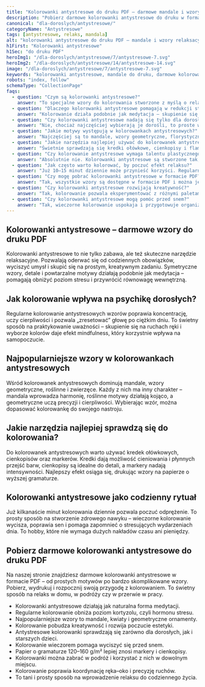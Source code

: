 ```yaml
---
title: "Kolorowanki antystresowe do druku PDF – darmowe mandale i wzory relaksacyjne"
description: "Pobierz darmowe kolorowanki antystresowe do druku w formacie PDF. Mandale, wzory geometryczne i roślinne – idealne na relaks, uważność i wyciszenie."
canonical: "dla-doroslych/antystresowe/"
categoryName: "Antystresowe"
tags: [antystresowe, relaks, mandala]
alt: "kolorowanki antystresowe do druku PDF – mandale i wzory relaksacyjne"
h1First: "Kolorowanki antystresowe"
h1Sec: "do druku PDF"
heroImg1: "/dla-doroslych/antystresowe/7/antystresowe-7.svg"
heroImg2: "/dla-doroslych/antystresowe/14/antystresowe-14.svg"
image: "/dla-doroslych/antystresowe/7/antystresowe-7.svg"
keywords: "kolorowanki antystresowe, mandale do druku, darmowe kolorowanki PDF, relaksacyjne wzory, mindfulness kolorowanki"
robots: "index, follow"
schemaType: "CollectionPage"
faqs:
  - question: "Czym są kolorowanki antystresowe?"
    answer: "To specjalne wzory do kolorowania stworzone z myślą o relaksie i wyciszeniu. Zawierają mandale, ornamenty, motywy roślinne czy geometryczne, które pomagają uspokoić umysł."
  - question: "Dlaczego kolorowanki antystresowe pomagają w redukcji stresu?"
    answer: "Kolorowanie działa podobnie jak medytacja – skupienie się na powtarzalnych wzorach i barwach wycisza, obniża napięcie mięśniowe i zmniejsza poziom stresu."
  - question: "Czy kolorowanki antystresowe nadają się tylko dla dorosłych?"
    answer: "Nie, chociaż najczęściej wybierają je dorośli, to proste wzory mogą być również świetną aktywnością dla starszych dzieci."
  - question: "Jakie motywy występują w kolorowankach antystresowych?"
    answer: "Najczęściej są to mandale, wzory geometryczne, florystyczne, zwierzęce oraz abstrakcyjne kompozycje, które pozwalają na pełną swobodę w doborze kolorów."
  - question: "Jakie narzędzia najlepiej używać do kolorowanek antystresowych?"
    answer: "Świetnie sprawdzają się kredki ołówkowe, cienkopisy i flamastry. Ważne, aby wybrać papier o odpowiedniej gramaturze (minimum 100 g/m²), żeby kolory nie przebijały."
  - question: "Czy kolorowanie antystresowe wymaga talentu plastycznego?"
    answer: "Absolutnie nie. Kolorowanki antystresowe są stworzone tak, by każdy mógł z nich korzystać – niezależnie od doświadczenia artystycznego."
  - question: "Jak często warto kolorować, by poczuć efekt relaksu?"
    answer: "Już 10–15 minut dziennie może przynieść korzyści. Regularne kolorowanie pomaga utrwalić efekt wyciszenia i poprawia samopoczucie."
  - question: "Czy mogę pobrać kolorowanki antystresowe w formacie PDF?"
    answer: "Tak, wszystkie wzory są dostępne w formacie PDF i można je pobrać oraz wydrukować w domu na zwykłej drukarce."
  - question: "Czy kolorowanki antystresowe rozwijają kreatywność?"
    answer: "Tak, kolorowanie pozwala eksperymentować z różnymi paletami barw i technikami, co wspiera rozwój kreatywnego myślenia."
  - question: "Czy kolorowanki antystresowe mogą pomóc przed snem?"
    answer: "Tak, wieczorne kolorowanie uspokaja i przygotowuje organizm do snu, co może poprawić jego jakość."
---
```


## Kolorowanki antystresowe – darmowe wzory do druku PDF
Kolorowanki antystresowe to nie tylko zabawa, ale też skuteczne narzędzie relaksacyjne. Pozwalają oderwać się od codziennych obowiązków, wyciszyć umysł i skupić się na prostym, kreatywnym zadaniu. Symetryczne wzory, detale i powtarzalne motywy działają podobnie jak medytacja – pomagają obniżyć poziom stresu i przywrócić równowagę wewnętrzną.

## Jak kolorowanie wpływa na psychikę dorosłych?
Regularne kolorowanie antystresowych wzorów poprawia koncentrację, uczy cierpliwości i pozwala „zresetować” głowę po ciężkim dniu. To świetny sposób na praktykowanie uważności – skupienie się na ruchach ręki i wyborze kolorów daje efekt mindfulness, który korzystnie wpływa na samopoczucie.

## Najpopularniejsze wzory w kolorowankach antystresowych
Wśród kolorowanek antystresowych dominują mandale, wzory geometryczne, roślinne i zwierzęce. Każdy z nich ma inny charakter – mandala wprowadza harmonię, roślinne motywy działają kojąco, a geometryczne uczą precyzji i cierpliwości. Wybierając wzór, można dopasować kolorowankę do swojego nastroju.

## Jakie narzędzia najlepiej sprawdzą się do kolorowania?
Do kolorowanek antystresowych warto używać kredek ołówkowych, cienkopisów oraz markerów. Kredki dają możliwość cieniowania i płynnych przejść barw, cienkopisy są idealne do detali, a markery nadają intensywności. Najlepszy efekt osiąga się, drukując wzory na papierze o wyższej gramaturze.

## Kolorowanki antystresowe jako codzienny rytuał
Już kilkanaście minut kolorowania dziennie pozwala poczuć odprężenie. To prosty sposób na stworzenie zdrowego nawyku – wieczorne kolorowanie wycisza, poprawia sen i pomaga zapomnieć o stresujących wydarzeniach dnia. To hobby, które nie wymaga dużych nakładów czasu ani pieniędzy.

## Pobierz darmowe kolorowanki antystresowe do druku PDF
Na naszej stronie znajdziesz darmowe kolorowanki antystresowe w formacie PDF – od prostych motywów po bardzo skomplikowane wzory. Pobierz, wydrukuj i rozpocznij swoją przygodę z kolorowaniem. To świetny sposób na relaks w domu, w podróży czy w przerwie w pracy.

<ul class="grid grid-cols-1 mb-3 sm:grid-cols-2 md:grid-cols-3 lg:grid-cols-5 gap-x-6 gap-y-3 text-center text-base md:text-lg font-light max-w-6xl mx-auto">
  <li class="bg-none text-black p-2 flex items-center justify-center font-medium rounded border-4 border-dotted border-orange-500">Kolorowanki antystresowe działają jak naturalna forma medytacji.</li>
  <li class="bg-none text-black p-2 flex items-center justify-center font-medium rounded border-4 border-dotted border-blue-400">Regularne kolorowanie obniża poziom kortyzolu, czyli hormonu stresu.</li>
  <li class="bg-none text-black p-2 flex items-center justify-center font-medium rounded border-4 border-dotted border-green-500">Najpopularniejsze wzory to mandale, kwiaty i geometryczne ornamenty.</li>
  <li class="bg-none text-black p-2 flex items-center justify-center font-medium rounded border-4 border-dotted border-pink-500">Kolorowanie pobudza kreatywność i rozwija poczucie estetyki.</li>
  <li class="bg-none text-black p-2 flex items-center justify-center font-medium rounded border-4 border-dotted border-purple-500">Antystresowe kolorowanki sprawdzają się zarówno dla dorosłych, jak i starszych dzieci.</li>
  <li class="bg-none text-black p-2 flex items-center justify-center font-medium rounded border-4 border-dotted border-yellow-400">Kolorowanie wieczorem pomaga wyciszyć się przed snem.</li>
  <li class="bg-none text-black p-2 flex items-center justify-center font-medium rounded border-4 border-dotted border-red-500">Papier o gramaturze 120–160 g/m² lepiej znosi markery i cienkopisy.</li>
  <li class="bg-none text-black p-2 flex items-center justify-center font-medium rounded border-4 border-dotted border-teal-500">Kolorowanki można zabrać w podróż i korzystać z nich w dowolnym miejscu.</li>
  <li class="bg-none text-black p-2 flex items-center justify-center font-medium rounded border-4 border-dotted border-indigo-500">Kolorowanie poprawia koordynację ręka–oko i precyzję ruchów.</li>
  <li class="bg-none text-black p-2 flex items-center justify-center font-medium rounded border-4 border-dotted border-lime-500">To tani i prosty sposób na wprowadzenie relaksu do codziennego życia.</li>
</ul>